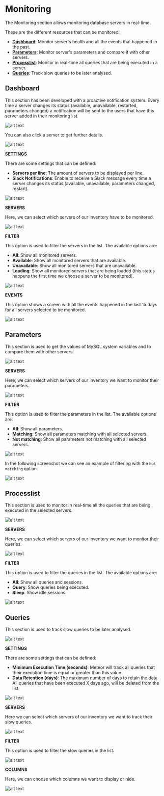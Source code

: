 # Monitoring

The Monitoring section allows monitoring database servers in real-time.

These are the different resources that can be monitored:

- **[Dashboard](#dashboard)**: Monitor server's health and all the events that happened in the past.
- **[Parameters](#parameters)**: Monitor server's parameters and compare it with other servers.
- **[Processlist](#processlist)**: Monitor in real-time all queries that are being executed in a server.
- **[Queries](#queries)**: Track slow queries to be later analysed.

## Dashboard

This section has been developed with a proactive notification system. Every time a server changes its status (available, unavailable, restarted, parameters changed) a notification will be sent to the users that have this server added in their monitoring list.

![alt text](../../assets/monitoring/monitoring.png "Monitoring")

You can also click a server to get further details.

![alt text](../../assets/monitoring/monitoring-details.png "Monitoring - Details")

**SETTINGS**

There are some settings that can be defined:

- **Servers per line**: The amount of servers to be displayed per line.
- **Slack Notifications**: Enable to receive a Slack message every time a server changes its status (available, unavailable, parameters changed, restart).

![alt text](../../assets/monitoring/monitoring-settings.png "Monitoring - Settings")

**SERVERS**

Here, we can select which servers of our inventory have to be monitored.

![alt text](../../assets/monitoring/monitoring-servers.png "Monitoring - Servers")

**FILTER**

This option is used to filter the servers in the list. The available options are:

- **All**: Show all monitored servers.
- **Available**: Show all monitored servers that are available.
- **Unavailable**: Show all monitored servers that are unavailable.
- **Loading**: Show all monitored servers that are being loaded (this status happens the first time we choose a server to be monitored).

![alt text](../../assets/monitoring/monitoring-filter.png "Monitoring - Filter")

**EVENTS**

This option shows a screen with all the events happened in the last 15 days for all servers selected to be monitored.

![alt text](../../assets/monitoring/monitoring-events.png "Monitoring - Events")

## Parameters

This section is used to get the values of MySQL system variables and to compare them with other servers.

![alt text](../../assets/monitoring/parameters-list.png "Parameters - List")

**SERVERS**

Here, we can select which servers of our inventory we want to monitor their parameters.

![alt text](../../assets/monitoring/parameters-servers.png "Parameters - Servers")

**FILTER**

This option is used to filter the parameters in the list. The available options are:

- **All**: Show all parameters.
- **Matching**: Show all parameters matching with all selected servers.
- **Not matching**: Show all parameters not matching with all selected servers.

![alt text](../../assets/monitoring/parameters-filter.png "Parameters - Filter")

In the following screenshot we can see an example of filtering with the `Not matching` option.

![alt text](../../assets/monitoring/parameters-filter-applied.png "Parameters - Filter applied")

## Processlist

This section is used to monitor in real-time all the queries that are being executed in the selected servers.

![alt text](../../assets/monitoring/processlist.png "Processlist")

**SERVERS**

Here, we can select which servers of our inventory we want to monitor their queries.

![alt text](../../assets/monitoring/processlist-servers.png "Processlist - Servers")

**FILTER**

This option is used to filter the queries in the list. The available options are:

- **All**: Show all queries and sessions.
- **Query**: Show queries being executed.
- **Sleep**: Show idle sessions.

![alt text](../../assets/monitoring/processlist-filter.png "Processlist - Filter")

## Queries

This section is used to track slow queries to be later analysed.

![alt text](../../assets/monitoring/queries.png "Queries")

**SETTINGS**

There are some settings that can be defined:

- **Minimum Execution Time (seconds)**: Meteor will track all queries that their execution time is equal or greater than this value.
- **Data Retention (days)**: The maximum number of days to retain the data. All queries that have been executed X days ago, will be deleted from the list.

![alt text](../../assets/monitoring/queries-settings.png "Queries - Settings")

**SERVERS**

Here we can select which servers of our inventory we want to track their slow queries.

![alt text](../../assets/monitoring/queries-servers.png "Queries - Servers")

**FILTER**

This option is used to filter the slow queries in the list.

![alt text](../../assets/monitoring/queries-filter.png "Queries - Filter")

**COLUMNS**

Here, we can choose which columns we want to display or hide.

![alt text](../../assets/monitoring/queries-columns.png "Queries - Columns")